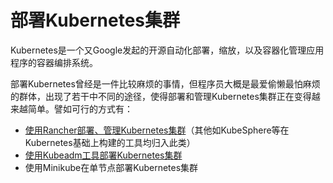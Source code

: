 # 部署Kubernetes集群

Kubernetes是一个又Google发起的开源自动化部署，缩放，以及容器化管理应用程序的容器编排系统。

部署Kubernetes曾经是一件比较麻烦的事情，但程序员大概是最爱偷懒最怕麻烦的群体，出现了若干中不同的途径，使得部署和管理Kubernetes集群正在变得越来越简单。譬如可行的方式有：

- [使用Rancher部署、管理Kubernetes集群](setup-rancher.md)（其他如KubeSphere等在Kubernetes基础上构建的工具均归入此类）
- [使用Kubeadm工具部署Kubernetes集群](setup-kubeadm.md)
- 使用Minikube在单节点部署Kubernetes集群

